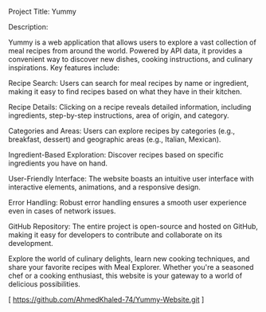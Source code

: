 Project Title: Yummy

Description:

Yummy is a web application that allows users to explore a vast collection of meal recipes from around the world. Powered by API data, it provides a convenient way to discover new dishes, cooking instructions, and culinary inspirations. Key features include:

Recipe Search: Users can search for meal recipes by name or ingredient, making it easy to find recipes based on what they have in their kitchen.

Recipe Details: Clicking on a recipe reveals detailed information, including ingredients, step-by-step instructions, area of origin, and category.

Categories and Areas: Users can explore recipes by categories (e.g., breakfast, dessert) and geographic areas (e.g., Italian, Mexican).

Ingredient-Based Exploration: Discover recipes based on specific ingredients you have on hand.

User-Friendly Interface: The website boasts an intuitive user interface with interactive elements, animations, and a responsive design.

Error Handling: Robust error handling ensures a smooth user experience even in cases of network issues.

GitHub Repository: The entire project is open-source and hosted on GitHub, making it easy for developers to contribute and collaborate on its development.

Explore the world of culinary delights, learn new cooking techniques, and share your favorite recipes with Meal Explorer. Whether you're a seasoned chef or a cooking enthusiast, this website is your gateway to a world of delicious possibilities.


[ https://github.com/AhmedKhaled-74/Yummy-Website.git ]
